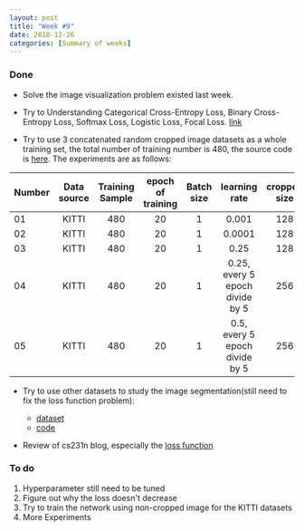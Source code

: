 ```yaml
---
layout: post
title: "Week #9"
date: 2018-12-26
categories: [Summary of weeks]
---
```


### Done

* Solve the image visualization problem existed last week.

* Try to Understanding Categorical Cross-Entropy Loss, Binary Cross-Entropy Loss, Softmax Loss, Logistic Loss, Focal Loss. [link](https://gombru.github.io/2018/05/23/cross_entropy_loss/)

* Try to use 3 concatenated random cropped image datasets as a whole training set, the total number of training number is 480, the source code is [here](https://github.com/xysong1201/image_segmentation). The experiments are as follows:

|Number| Data source   | Training Sample  | epoch of training  | Batch size | learning rate | cropped size| momentum | Mimimum loss attained |
|----|:----:|:-----:|:-----:|:----:|:---:|:---:|:---:|---:|
|01|KITTI|480|20|1|0.001|128|0.9|0.651|
|02|KITTI|480|20|1|0.0001|128|0.9|0.672|
|03|KITTI|480|20|1|0.25|128|0.9|0.686|
|04|KITTI|480|20|1|0.25, every 5 epoch divide by 5|256|0.9|0.620|
|05|KITTI|480|20|1|0.5, every 5 epoch divide by 5|256|0.9|0.634|

* Try to use other datasets to study the image segmentation(still need to fix the loss function problem):
  * [dataset](https://lmb.informatik.uni-freiburg.de/resources/datasets/tem.en.html)
  * [code](https://github.com/xysong1201/image_segmentation)

* Review of cs231n blog, especially the [loss function](https://cs231n.github.io/linear-classify/#loss)

### To do
1.  Hyperparameter still need to be tuned
2.  Figure out why the loss doesn't decrease
3.  Try to train the network using non-cropped image for the KITTI datasets
3.  More Experiments
